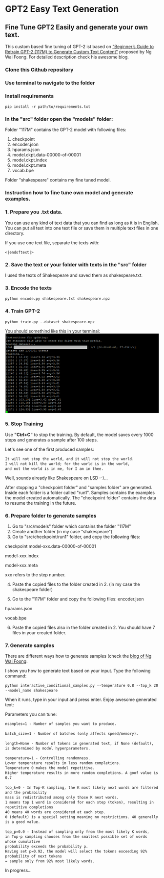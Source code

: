 # GPT2 Easy Text Generation

## Fine Tune GPT2 Easily and generate your own text.

This custom based fine tuning of GPT-2 ist based on ["Beginner’s Guide to Retrain GPT-2 (117M) to Generate Custom Text Content"](https://medium.com/@ngwaifoong92/beginners-guide-to-retrain-gpt-2-117m-to-generate-custom-text-content-8bb5363d8b7f) proposed by Ng Wai Foong. For detailed description check his awesome blog. 

### Clone this Github repository

### Use terminal to navigate to the folder

### Install requirements

```
pip install -r path/to/requirements.txt
```

### In the "src" folder open the "models" folder:

Folder "117M" contains the GPT-2 model with following files: 

1. checkpoint
2. encoder.json
3. hparams.json
4. model.ckpt.data-00000-of-00001
5. model.ckpt.index
6. model.ckpt.meta
7. vocab.bpe

Folder "shakespeare" contains my fine tuned model.

### Instruction how to fine tune own model and generate examples.

### 1. Prepare you .txt data.

You can use any kind of text data that you can find as long as it is in English. 
You can put all text into one text file or save them in multiple text files in one directory. 

If you use one text file, separate the texts with: 

```
<|endoftext|>
```
### 2. Save the text or your folder with texts in the "src" folder 

I used the texts of Shakespeare and saved them as shakespeare.txt.

### 3. Encode the texts

```
python encode.py shakespeare.txt shakespeare.npz
```

### 4. Train GPT-2

```
python train.py --dataset shakespeare.npz 
```
You should somethind like this in your terminal:
![alt text](training.PNG "Training Process")

### 5. Stop Training

Use __"Ctrl+C"__ to stop the training.
By default, the model saves every 1000 steps and generates a sample after 100 steps. 

Let's see one of the first produced samples:

```
It will not stop the world, and it will not stop the world. 
I will not kill the world; for the world is in the world,
and not the world is in me, for I am in thee.
```
Well, sounds already like Shakespeare on LSD :-)...

After stopping a "checkpoint folder" and "samples folder" are generated. 
Inside each folder is a folder called "run1". 
Samples contains the examples the model created automatically. 
The "checkpoint folder" contains the data to resume the training in the future. 

### 6. Prepare folder to generate samples 

1. Go to "src/models" folder which contains the folder "117M"
2. Create another folder (in my case "shakespeare") 
3. Go to "src/checkpoint/run1" folder, and copy the following files:

checkpoint
model-xxx.data-00000-of-00001

model-xxx.index

model-xxx.meta

xxx refers to the step number. 

4. Paste the copied files to the folder created in 2. (in my case the shakespeare folder)

5. Go to the "117M" folder and copy the following files:
encoder.json

hparams.json

vocab.bpe

6. Paste the copied files also in the folder created in 2. You should have 7 files in your created folder. 

### 7. Generate samples

There are different ways how to generate samples (check the [blog of Ng Wai Foong](https://medium.com/@ngwaifoong92/beginners-guide-to-retrain-gpt-2-117m-to-generate-custom-text-content-8bb5363d8b7f).

I show you how to generate text based on your input. 
Type the following command:

```
python interactive_conditional_samples.py --temperature 0.8 --top_k 20 --model_name shakespeare
```
When it runs, type in your input and press enter. Enjoy awesome generated text:

Parameters you can tune:

```
nsamples=1 - Number of samples you want to produce.

batch_size=1 - Number of batches (only affects speed/memory).

length=None - Number of tokens in generated text, if None (default), 
is determined by model hyperparameters.

temperature=1 - Controlling randomness. 
Lower temperature results in less random completions. 
Temperature 0 makes the model repetitive. 
Higher temperature results in more random completions. A goof value is 0.7

top_k=0 - In Top-K sampling, the K most likely next words are filtered and the probability 
mass is redistributed among only those K next words. 
1 means top 1 word is considered for each step (token), resulting in repetitive completions
40 means 40 words are considered at each step. 
0 (default) is a special setting meaning no restrictions. 40 generally is a good value.

top_p=0.0 - Instead of sampling only from the most likely K words, 
in Top-p sampling chooses from the smallest possible set of words whose cumulative 
probability exceeds the probability p. 
Having set p=0.92, the model will select the tokens exceeding 92% probability of next tokens 
= sample only from 92% most likely words.  
```








In progress...

